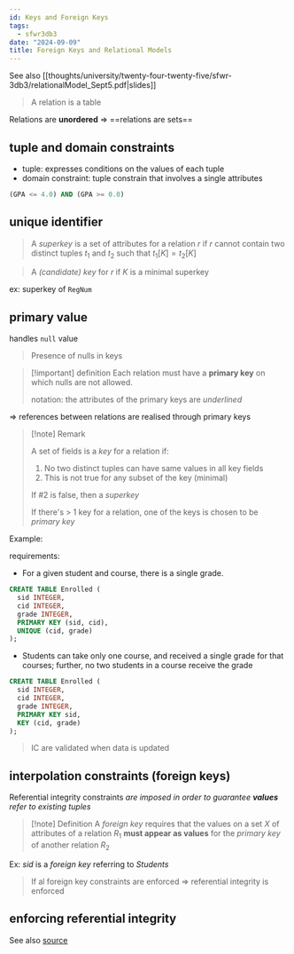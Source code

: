 ```yaml
---
id: Keys and Foreign Keys
tags:
  - sfwr3db3
date: "2024-09-09"
title: Foreign Keys and Relational Models
---
```


See also [[thoughts/university/twenty-four-twenty-five/sfwr-3db3/relationalModel_Sept5.pdf|slides]]

> A relation is a table

Relations are **unordered** => ==relations are sets==

## tuple and domain constraints

- tuple: expresses conditions on the values of each tuple
- domain constraint: tuple constrain that involves a single attributes

```sql
(GPA <= 4.0) AND (GPA >= 0.0)
```

## unique identifier

> A _superkey_ is a set of attributes for a relation $r$ if $r$ cannot contain two distinct tuples $t_1$ and $t_2$ such that $t_1{[K]} = t_2{[K]}$

> A _(candidate) key_ for $r$ if $K$ is a minimal superkey

ex: superkey of `RegNum`

## primary value

handles `null` value

> Presence of nulls in keys

> [!important] definition
> Each relation must have a **primary key** on which nulls are not allowed.
>
> notation: the attributes of the primary keys are _underlined_

=> references between relations are realised through primary keys

> [!note] Remark
>
> A set of fields is a _key_ for a relation if:
>
> 1. No two distinct tuples can have same values in all key fields
> 2. This is not true for any subset of the key (minimal)
>
> If #2 is false, then a _superkey_
>
> If there's > 1 key for a relation, one of the keys is chosen to be _primary key_

Example:

requirements:

- For a given student and course, there is a single grade.

```sql
CREATE TABLE Enrolled (
  sid INTEGER,
  cid INTEGER,
  grade INTEGER,
  PRIMARY KEY (sid, cid),
  UNIQUE (cid, grade)
);
```

- Students can take only one course, and received a single grade for that courses; further, no two students in a course receive the grade

```sql
CREATE TABLE Enrolled (
  sid INTEGER,
  cid INTEGER,
  grade INTEGER,
  PRIMARY KEY sid,
  KEY (cid, grade)
);
```

> IC are validated when data is updated

## interpolation constraints (foreign keys)

Referential integrity constraints _are imposed in order to guarantee **values** refer to existing tuples_

> [!note] Definition
> A _foreign key_ requires that the values on a set $X$ of attributes of a relation $R_1$ **must appear as values** for the _primary key_ of another relation $R_2$

Ex: _sid_ is a _foreign key_ referring to _Students_

> If al foreign key constraints are enforced => referential integrity is enforced

## enforcing referential integrity

See also [source](https://www.ibm.com/docs/en/informix-servers/14.10?topic=integrity-referential)
